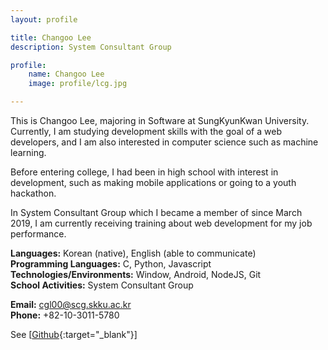 ```yaml
---
layout: profile

title: Changoo Lee
description: System Consultant Group

profile:
    name: Changoo Lee
    image: profile/lcg.jpg

---
```


This is Changoo Lee, majoring in Software at SungKyunKwan University. Currently, I am studying development skills with the goal of a web developers, and I am also interested in computer science such as machine learning.

Before entering college, I had been in high school with interest in development, such as making mobile applications or going to a youth hackathon.

In System Consultant Group which I became a member of since March 2019, I am currently receiving training about web development for my job performance.


<strong>Languages:</strong> Korean (native), English (able to communicate)  
<strong>Programming Languages:</strong> C, Python, Javascript  
<strong>Technologies/Environments:</strong> Window, Android, NodeJS, Git  
<strong>School Activities:</strong> System Consultant Group  

<strong>Email:</strong> cgl00@scg.skku.ac.kr  
<strong>Phone:</strong> +82-10-3011-5780

See [[Github](https://github.com/Changooo){:target="\_blank"}]  
